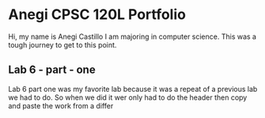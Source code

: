 # Anegi CPSC 120L Portfolio
Hi, my name is Anegi Castillo I am majoring in computer science. This was a tough journey to get to this point.

## Lab 6 - part - one
Lab 6 part one was my favorite lab because it was a repeat of a previous lab we had to do. So when we did it wer only had to do the header then copy and paste the work from a differ